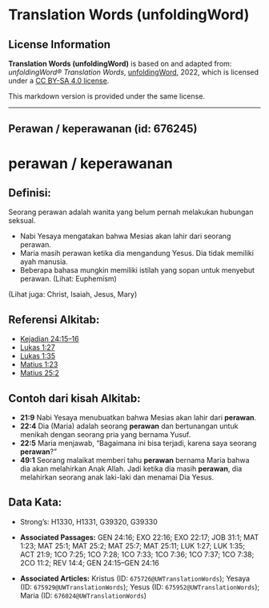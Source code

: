 # Translation Words (unfoldingWord)

## License Information

**Translation Words (unfoldingWord)** is based on and adapted from: _unfoldingWord® Translation Words_, [unfoldingWord](https://unfoldingword.org/utw), 2022, which is licensed under a [CC BY-SA 4.0 license](https://creativecommons.org/licenses/by-sa/4.0/legalcode.en).

This markdown version is provided under the same license.



--------------------------------

## Perawan / keperawanan (id: 676245)

perawan / keperawanan
=====================

Definisi:
---------

Seorang perawan adalah wanita yang belum pernah melakukan hubungan seksual.

* Nabi Yesaya mengatakan bahwa Mesias akan lahir dari seorang perawan.
* Maria masih perawan ketika dia mengandung Yesus. Dia tidak memiliki ayah manusia.
* Beberapa bahasa mungkin memiliki istilah yang sopan untuk menyebut perawan. (Lihat: Euphemism)

(Lihat juga: Christ, Isaiah, Jesus, Mary)

Referensi Alkitab:
------------------

* [Kejadian 24:15–16](https://ref.ly/Gen24:15-Gen24:16)
* [Lukas 1:27](https://ref.ly/Luke1:27)
* [Lukas 1:35](https://ref.ly/Luke1:35)
* [Matius 1:23](https://ref.ly/Matt1:23)
* [Matius 25:2](https://ref.ly/Matt25:2)

Contoh dari kisah Alkitab:
--------------------------

* **21:9** Nabi Yesaya menubuatkan bahwa Mesias akan lahir dari **perawan**.
* **22:4** Dia (Maria) adalah seorang **perawan** dan bertunangan untuk menikah dengan seorang pria yang bernama Yusuf.
* **22:5** Maria menjawab, “Bagaimana ini bisa terjadi, karena saya seorang **perawan**?”
* **49:1** Seorang malaikat memberi tahu **perawan** bernama Maria bahwa dia akan melahirkan Anak Allah. Jadi ketika dia masih **perawan**, dia melahirkan seorang anak laki\-laki dan menamai Dia Yesus.

Data Kata:
----------

* Strong’s: H1330, H1331, G39320, G39330

* **Associated Passages:** GEN 24:16; EXO 22:16; EXO 22:17; JOB 31:1; MAT 1:23; MAT 25:1; MAT 25:2; MAT 25:7; MAT 25:11; LUK 1:27; LUK 1:35; ACT 21:9; 1CO 7:25; 1CO 7:28; 1CO 7:33; 1CO 7:36; 1CO 7:37; 1CO 7:38; 2CO 11:2; REV 14:4; GEN 24:15–GEN 24:16
* **Associated Articles:** Kristus (ID: `675726@UWTranslationWords`); Yesaya (ID: `675929@UWTranslationWords`); Yesus (ID: `675952@UWTranslationWords`); Maria (ID: `676024@UWTranslationWords`)

